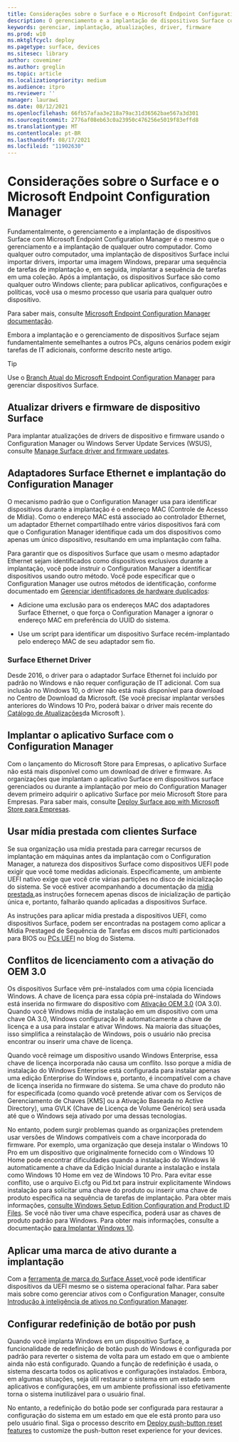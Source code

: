 ```yaml
---
title: Considerações sobre o Surface e o Microsoft Endpoint Configuration Manager
description: O gerenciamento e a implantação de dispositivos Surface com o Configuration Manager são fundamentalmente os mesmos de qualquer outro computador; este artigo descreve cenários que podem exigir considerações adicionais.
keywords: gerenciar, implantação, atualizações, driver, firmware
ms.prod: w10
ms.mktglfcycl: deploy
ms.pagetype: surface, devices
ms.sitesec: library
author: coveminer
ms.author: greglin
ms.topic: article
ms.localizationpriority: medium
ms.audience: itpro
ms.reviewer: ''
manager: laurawi
ms.date: 08/12/2021
ms.openlocfilehash: 66fb57afaa3e218a79ac31d36562bae567a3d301
ms.sourcegitcommit: 2776af08eb63c0a23950c476256e5019f83effd8
ms.translationtype: MT
ms.contentlocale: pt-BR
ms.lasthandoff: 08/17/2021
ms.locfileid: "11902630"
---
```

# <a name="considerations-for-surface-and-microsoft-endpoint-configuration-manager"></a>Considerações sobre o Surface e o Microsoft Endpoint Configuration Manager

Fundamentalmente, o gerenciamento e a implantação de dispositivos Surface com Microsoft Endpoint Configuration Manager é o mesmo que o gerenciamento e a implantação de qualquer outro computador. Como qualquer outro computador, uma implantação de dispositivos Surface inclui importar drivers, importar uma imagem Windows, preparar uma sequência de tarefas de implantação e, em seguida, implantar a sequência de tarefas em uma coleção. Após a implantação, os dispositivos Surface são como qualquer outro Windows cliente; para publicar aplicativos, configurações e políticas, você usa o mesmo processo que usaria para qualquer outro dispositivo.

Para saber mais, consulte [Microsoft Endpoint Configuration Manager documentação](/mem/configmgr/).

Embora a implantação e o gerenciamento de dispositivos Surface sejam fundamentalmente semelhantes a outros PCs, alguns cenários podem exigir tarefas de IT adicionais, conforme descrito neste artigo. 

> [!TIP]
> Use o [Branch Atual do Microsoft Endpoint Configuration Manager](/mem/configmgr/core/servers/manage/updates) para gerenciar dispositivos Surface.

## <a name="update-surface-device-drivers-and-firmware"></a>Atualizar drivers e firmware de dispositivo Surface

Para implantar atualizações de drivers de dispositivo e firmware usando o Configuration Manager ou Windows Server Update Services (WSUS), consulte [Manage Surface driver and firmware updates](manage-surface-driver-and-firmware-updates.md).

## <a name="surface-ethernet-adapters-and-configuration-manager-deployment"></a>Adaptadores Surface Ethernet e implantação do Configuration Manager

O mecanismo padrão que o Configuration Manager usa para identificar dispositivos durante a implantação é o endereço MAC (Controle de Acesso de Mídia). Como o endereço MAC está associado ao controlador Ethernet, um adaptador Ethernet compartilhado entre vários dispositivos fará com que o Configuration Manager identifique cada um dos dispositivos como apenas um único dispositivo, resultando em uma implantação com falha. 

Para garantir que os dispositivos Surface que usam o mesmo adaptador Ethernet sejam identificados como dispositivos exclusivos durante a implantação, você pode instruir o Configuration Manager a identificar dispositivos usando outro método. Você pode especificar que o Configuration Manager use outros métodos de identificação, conforme documentado em [Gerenciar identificadores de hardware duplicados](/mem/configmgr/core/clients/manage/manage-clients#manage-duplicate-hardware-identifiers):

- Adicione uma exclusão para os endereços MAC dos adaptadores Surface Ethernet, o que força o Configuration Manager a ignorar o endereço MAC em preferência do UUID do sistema.

- Use um script para identificar um dispositivo Surface recém-implantado pelo endereço MAC de seu adaptador sem fio.

### <a name="surface-ethernet-driver"></a>Surface Ethernet Driver

Desde 2016, o driver para o adaptador Surface Ethernet foi incluído por padrão no Windows e não requer configuração de IT adicional. Com sua inclusão no Windows 10, o driver não está mais disponível para download no Centro de Download da Microsoft. (Se você precisar implantar versões anteriores do Windows 10 Pro, poderá baixar o driver mais recente do [Catálogo de Atualizações](https://www.catalog.update.microsoft.com/Search.aspx?q=surface%20ethernet%20drivers)da Microsoft ).

## <a name="deploy-surface-app-with-configuration-manager"></a>Implantar o aplicativo Surface com o Configuration Manager

Com o lançamento do Microsoft Store para Empresas, o aplicativo Surface não está mais disponível como um download de driver e firmware. As organizações que implantam o aplicativo Surface em dispositivos surface gerenciados ou durante a implantação por meio do Configuration Manager devem primeiro adquirir o aplicativo Surface por meio Microsoft Store para Empresas. Para saber mais, consulte [Deploy Surface app with Microsoft Store para Empresas](deploy-surface-app-with-windows-store-for-business.md).

## <a name="use-prestaged-media-with-surface-clients"></a>Usar mídia prestada com clientes Surface

Se sua organização usa mídia prestada para carregar recursos de implantação em máquinas antes da implantação com o Configuration Manager, a natureza dos dispositivos Surface como dispositivos UEFI pode exigir que você tome medidas adicionais. Especificamente, um ambiente UEFI nativo exige que você crie várias partições no disco de inicialização do sistema. Se você estiver acompanhando a documentação da [mídia prestada,](/mem/configmgr/osd/deploy-use/create-prestaged-media)as instruções fornecem apenas discos de inicialização de partição única e, portanto, falharão quando aplicadas a dispositivos Surface.

As instruções para aplicar mídia prestada a dispositivos UEFI, como dispositivos Surface, podem ser encontradas na postagem como aplicar a Mídia Prestaged de Sequência de Tarefas em discos multi particionados para BIOS ou [PCs UEFI](https://techcommunity.microsoft.com/t5/configuration-manager-archive/how-to-apply-task-sequence-prestaged-media-on-multi-partitioned/ba-p/392239) no blog do Sistema.

## <a name="licensing-conflicts-with-oem-activation-30"></a>Conflitos de licenciamento com a ativação do OEM 3.0

Os dispositivos Surface vêm pré-instalados com uma cópia licenciada Windows. A chave de licença para essa cópia pré-instalada do Windows está inserida no firmware do dispositivo com [Ativação OEM 3.0](/windows-hardware/manufacture/desktop/oem-activation-3) (OA 3.0). Quando você Windows mídia de instalação em um dispositivo com uma chave OA 3.0, Windows configuração lê automaticamente a chave de licença e a usa para instalar e ativar Windows. Na maioria das situações, isso simplifica a reinstalação de Windows, pois o usuário não precisa encontrar ou inserir uma chave de licença.

Quando você reimage um dispositivo usando Windows Enterprise, essa chave de licença incorporada não causa um conflito. Isso porque a mídia de instalação do Windows Enterprise está configurada para instalar apenas uma edição Enterprise do Windows e, portanto, é incompatível com a chave de licença inserida no firmware do sistema. Se uma chave do produto não for especificada (como quando você pretende ativar com os Serviços de Gerenciamento de Chaves [KMS] ou a Ativação Baseada no Active Directory), uma GVLK (Chave de Licença de Volume Genérico) será usada até que o Windows seja ativado por uma dessas tecnologias.

No entanto, podem surgir problemas quando as organizações pretendem usar versões de Windows compatíveis com a chave incorporada do firmware. Por exemplo, uma organização que deseja instalar o Windows 10 Pro em um dispositivo que originalmente fornecido com o Windows 10 Home pode encontrar dificuldades quando a instalação do Windows lê automaticamente a chave da Edição Inicial durante a instalação e instala como Windows 10 Home em vez de Windows 10 Pro. Para evitar esse conflito, use o arquivo Ei.cfg ou Pid.txt para instruir explicitamente Windows instalação para solicitar uma chave do produto ou inserir uma chave de produto específica na sequência de tarefas de implantação. Para obter mais informações, [consulte Windows Setup Edition Configuration and Product ID Files](/windows-hardware/manufacture/desktop/windows-setup-edition-configuration-and-product-id-files--eicfg-and-pidtxt). Se você não tiver uma chave específica, poderá usar as chaves de produto padrão para Windows. Para obter mais informações, consulte a documentação [para Implantar Windows 10](/windows/deployment/deploy).

## <a name="apply-an-asset-tag-during-deployment"></a>Aplicar uma marca de ativo durante a implantação

Com a [ferramenta de marca do Surface Asset,](assettag.md)você pode identificar dispositivos da UEFI mesmo se o sistema operacional falhar. Para saber mais sobre como gerenciar ativos com o Configuration Manager, consulte [Introdução à inteligência de ativos no Configuration Manager](/mem/configmgr/core/clients/manage/asset-intelligence/introduction-to-asset-intelligence).

## <a name="configure-push-button-reset"></a>Configurar redefinição de botão por push

Quando você implanta Windows em um dispositivo Surface, a funcionalidade de redefinição de botão push do Windows é configurada por padrão para reverter o sistema de volta para um estado em que o ambiente ainda não está configurado. Quando a função de redefinição é usada, o sistema descarta todos os aplicativos e configurações instalados. Embora, em algumas situações, seja útil restaurar o sistema em um estado sem aplicativos e configurações, em um ambiente profissional isso efetivamente torna o sistema inutilizável para o usuário final.

No entanto, a redefinição do botão pode ser configurada para restaurar a configuração do sistema em um estado em que ele está pronto para uso pelo usuário final. Siga o processo descrito em [Deploy push-button reset features](/windows-hardware/manufacture/desktop/deploy-push-button-reset-features) to customize the push-button reset experience for your devices.
